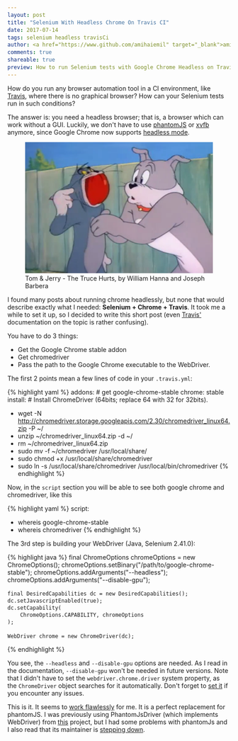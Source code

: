```yaml
---
layout: post
title: "Selenium With Headless Chrome On Travis CI"
date: 2017-07-14
tags: selenium headless travisCi
author: <a href="https://www.github.com/amihaiemil" target="_blank">amihaiemil</a>
comments: true
shareable: true
preview: How to run Selenium tests with Google Chrome Headless on Travis CI.
---
```


How do you run any browser automation tool in a CI environment, like [Travis](https://travis-ci.org/), where there is no graphical browser? How can
your Selenium tests run in such conditions?

The answer is: you need a headless browser; that is, a browser which can work
without a GUI. Luckily, we don't have to use [phantomJS](http://phantomjs.org/) or [xvfb](https://docs.travis-ci.com/user/gui-and-headless-browsers/#Using-xvfb-to-Run-Tests-That-Require-a-GUI) anymore, since Google Chrome now supports [headless mode](https://developers.google.com/web/updates/2017/04/headless-chrome).

<figure class="articleimg">
 <img src="/images/the_truce_hurts_apple.png" alt="The Truce Hurts">
 <figcaption>
 Tom & Jerry - The Truce Hurts, by  William Hanna and Joseph Barbera
 </figcaption>
</figure>

I found many posts about running chrome headlessly, but none that would describe exactly what I needed: <b>Selenium + Chrome + Travis</b>. It took me a while to set it up, so I decided to write this short post (even [Travis'](https://docs.travis-ci.com/user/gui-and-headless-browsers/#Using-the-Chrome-addon-in-the-headless-mode) documentation on the topic is rather confusing).

You have to do 3 things:

  * Get the Google Chrome stable addon
  * Get chromedriver
  * Pass the path to the Google Chrome executable to the WebDriver.

The first 2 points mean a few lines of code in your ``.travis.yml``:

{% highlight yaml %}
addons: # get google-chrome-stable
  chrome: stable
install: # Install ChromeDriver (64bits; replace 64 with 32 for 32bits).
  - wget -N http://chromedriver.storage.googleapis.com/2.30/chromedriver_linux64.zip -P ~/
  - unzip ~/chromedriver_linux64.zip -d ~/
  - rm ~/chromedriver_linux64.zip
  - sudo mv -f ~/chromedriver /usr/local/share/
  - sudo chmod +x /usr/local/share/chromedriver
  - sudo ln -s /usr/local/share/chromedriver /usr/local/bin/chromedriver
{% endhighlight %}

Now, in the ``script`` section you will be able to see both google chrome and chromedriver, like this

{% highlight yaml %}
script:
  - whereis google-chrome-stable
  - whereis chromedriver
{% endhighlight %}

The 3rd step is building your WebDriver (Java, Selenium 2.41.0):

{% highlight java %}
    final ChromeOptions chromeOptions = new ChromeOptions();
    chromeOptions.setBinary("/path/to/google-chrome-stable");
    chromeOptions.addArguments("--headless");
    chromeOptions.addArguments("--disable-gpu");

    final DesiredCapabilities dc = new DesiredCapabilities();
    dc.setJavascriptEnabled(true);
    dc.setCapability(
        ChromeOptions.CAPABILITY, chromeOptions
    );

    WebDriver chrome = new ChromeDriver(dc);
{% endhighlight %}

You see, the ``--headless`` and ``--disable-gpu`` options are needed. As I read in the
documentation, ``--disable-gpu`` won't be needed in future versions. Note that I didn't have to set the ``webdriver.chrome.driver`` system property, as the ``ChromeDriver`` object searches for it automatically. Don't forget to [set it](https://stackoverflow.com/questions/13724778/how-to-run-selenium-webdriver-test-cases-in-chrome) if you encounter any issues.

This is it. It seems to [work flawlessly](https://github.com/opencharles/charles#integration-tests) for me. It is a perfect replacement for phantomJS. I was previously using PhantomJsDriver (which implements WebDriver) from
[this](https://github.com/detro/ghostdriver) project, but I had some problems with phantomJs and I also read that its maintainer is [stepping down](https://groups.google.com/forum/#!msg/phantomjs/9aI5d-LDuNE/5Z3SMZrqAQAJ).
